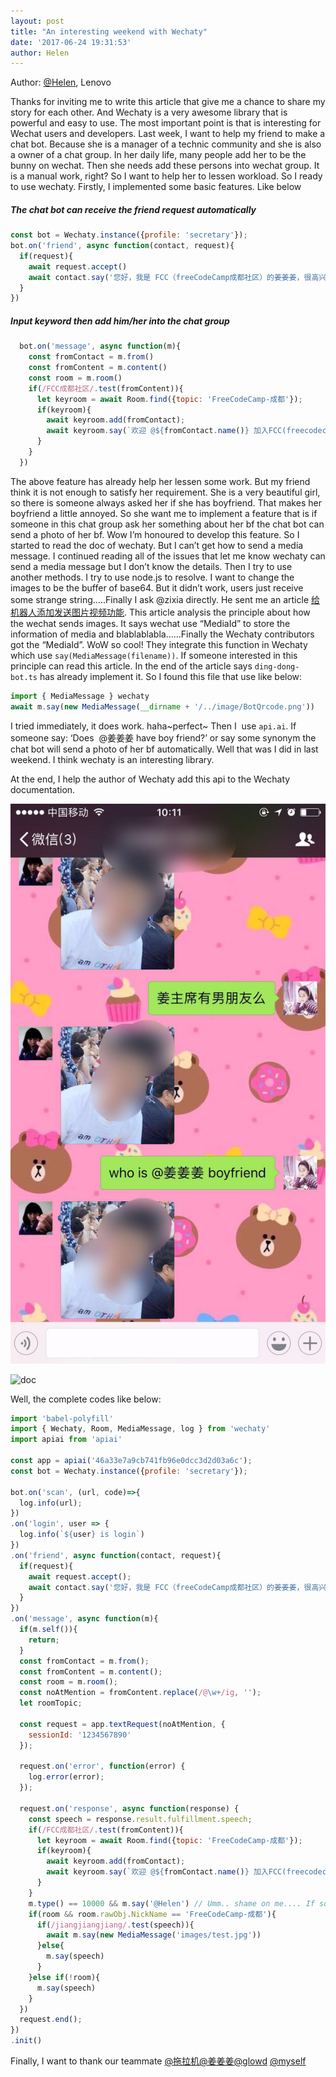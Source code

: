```yaml
---
layout: post
title: "An interesting weekend with Wechaty"
date: '2017-06-24 19:31:53'
author: Helen
---
```


Author: [@Helen](https://github.com/TingYinHelen), Lenovo

Thanks for inviting me to write this article that give me a chance to share my story for each other. And Wechaty is a very awesome library that is powerful and easy to use. The most important point is that is interesting for Wechat  users and developers.
Last week, I want to help my friend to make a chat bot. Because she is a manager of a technic community and she is also a owner of a chat group. In her daily life, many people add her to be the bunny on wechat. Then she needs add these persons into wechat group. It is a manual work, right? So I want to help her to lessen workload. So I ready to use wechaty. Firstly, I implemented some basic features. Like below

<!--more-->

##### The chat bot can receive the friend request automatically
```javascript
const bot = Wechaty.instance({profile: 'secretary'});
bot.on('friend', async function(contact, request){
  if(request){
    await request.accept()
    await contact.say('您好，我是 FCC（freeCodeCamp成都社区）的姜姜姜，很高兴认识你*^_^*回复暗号”FCC成都社区”， 加入FCC成都社区群。直接聊天，请  随意…')
  }
})
```
##### Input keyword then add him/her into the chat group
```javascript
  bot.on('message', async function(m){
    const fromContact = m.from()
    const fromContent = m.content()
    const room = m.room()
    if(/FCC成都社区/.test(fromContent)){
      let keyroom = await Room.find({topic: 'FreeCodeCamp-成都'});
      if(keyroom){
        await keyroom.add(fromContact);
        await keyroom.say(`欢迎 @${fromContact.name()} 加入FCC(freecodecamp)成都社区*^_^*`)
      }
    }
  })
```
The above feature has already help her lessen some work. But my friend think it is not enough to satisfy her requirement. She is a very beautiful girl, so there is someone always asked her if she has boyfriend. That makes her boyfriend a little annoyed. So she want me to implement a feature that is if someone in this chat group ask her something about her bf the chat bot can send a photo of her bf.
Wow I’m honoured to develop this feature. So I started to read the doc of wechaty. But I can’t get how to send a media message. I continued reading all of the issues that let me know wechaty can send a media message but I don’t know the details. Then I try to use another methods. I try to use node.js to resolve. I want to change the images to be the buffer of base64. But it didn’t work, users just receive some strange string…..Finally I ask @zixia directly. He sent me an article [给机器人添加发送图片视频功能](https://blog.chatie.io/2017/04/13/support-message-type-of-image-and-video.html). This article analysis the principle about how the wechat sends images. It says wechat use “MediaId” to store the information of media and blablablabla……Finally the Wechaty contributors got the “MediaId”. WoW so cool! They integrate this function in Wechaty which use `say(MediaMessage(filename))`.  If someone interested in this principle can read this article.
In the end of the article says `ding-dong-bot.ts` has already implement it. So I found this file that use like below:
```javascript
import { MediaMessage } wechaty
await m.say(new MediaMessage(__dirname + '/../image/BotQrcode.png'))
```
I tried immediately, it does work. haha~perfect~
Then I  use `api.ai`. If someone say: ‘Does  @姜姜姜 have boy friend?’ or say some synonym the chat bot will send a photo of her bf automatically. Well that was I did in last weekend. I think wechaty is an interesting library.

At the end, I help the author of Wechaty add this api to the Wechaty documentation.

![Photo][screenshot-test]

![doc][screenshot-doc]

Well, the complete codes like below:
```javascript
import 'babel-polyfill'
import { Wechaty, Room, MediaMessage, log } from 'wechaty'
import apiai from 'apiai'

const app = apiai('46a33e7a9cb741fb96e0dcc3d2d03a6c');
const bot = Wechaty.instance({profile: 'secretary'});

bot.on('scan', (url, code)=>{
  log.info(url);
})
.on('login', user => {
  log.info(`${user} is login`)
})
.on('friend', async function(contact, request){
  if(request){
    await request.accept();
    await contact.say('您好，我是 FCC（freeCodeCamp成都社区）的姜姜姜，很高兴认识你*^_^*回复暗号”FCC成都社区”， 加入FCC成都社区群。直接聊天，请随意…')
  }
})
.on('message', async function(m){
  if(m.self()){
    return;
  }
  const fromContact = m.from();
  const fromContent = m.content();
  const room = m.room();
  const noAtMention = fromContent.replace(/@\w+/ig, '');
  let roomTopic;

  const request = app.textRequest(noAtMention, {
    sessionId: '1234567890'
  });

  request.on('error', function(error) {
    log.error(error);
  });

  request.on('response', async function(response) {
    const speech = response.result.fulfillment.speech;
    if(/FCC成都社区/.test(fromContent)){
      let keyroom = await Room.find({topic: 'FreeCodeCamp-成都'});
      if(keyroom){
        await keyroom.add(fromContact);
        await keyroom.say(`欢迎 @${fromContact.name()} 加入FCC(freecodecamp)成都社区*^_^*`)
      }
    }
    m.type() == 10000 && m.say('@Helen') // Umm.. shame on me.... If someone give out a Red packet the chat bot will @ myself
    if(room && room.rawObj.NickName == 'FreeCodeCamp-成都'){
      if(/jiangjiangjiang/.test(speech)){
        await m.say(new MediaMessage('images/test.jpg'))
      }else{
        m.say(speech)
      }
    }else if(!room){
      m.say(speech)
    }
  })
  request.end();
})
.init()
```
Finally, I want to thank our teammate [@拖拉机](https://github.com/dianwuone)[@姜姜姜](https://github.com/jiangyuzhen)[@glowd](https://github.com/Glowdable) [@myself](https://github.com/TingYinHelen)

[screenshot-test]: /download/2017/helen-screenshot-testing.jpg
[screenshot-doc]: /download/2017/helen-screenshot-doc.jpg
